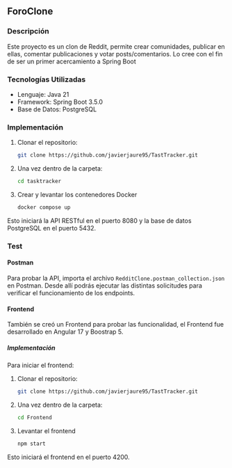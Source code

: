 ## ForoClone 

### Descripción
Este proyecto es un clon de Reddit, permite crear comunidades, publicar en ellas, comentar publicaciones y votar posts/comentarios.
Lo cree con el fin de ser un primer acercamiento a Spring Boot

### Tecnologías Utilizadas
- Lenguaje: Java 21
- Framework: Spring Boot 3.5.0
- Base de Datos: PostgreSQL

### Implementación

1. Clonar el repositorio:  
   ```bash
   git clone https://github.com/javierjaure95/TastTracker.git
   ```
2. Una vez dentro de la carpeta:
   ```bash
   cd tasktracker
   ```
3. Crear y levantar los contenedores Docker
   ```bash
   docker compose up 
   ```

Esto iniciará la API RESTful en el puerto 8080 y la base de datos PostgreSQL en el puerto 5432.

### Test

#### Postman
Para probar la API, importa el archivo `RedditClone.postman_collection.json` en Postman.
Desde allí podrás ejecutar las distintas solicitudes para verificar el funcionamiento de los endpoints.

#### Frontend

También se creó un Frontend para probar las funcionalidad, el Frontend fue desarrollado en Angular 17 
y Boostrap 5. 

##### Implementación

Para iniciar el frontend:

1. Clonar el repositorio:  
   ```bash
   git clone https://github.com/javierjaure95/TastTracker.git
   ```
2. Una vez dentro de la carpeta:
   ```bash
   cd Frontend
   ```
3. Levantar el frontend
   ```bash
   npm start
   ```
Esto iniciará el frontend en el puerto 4200.